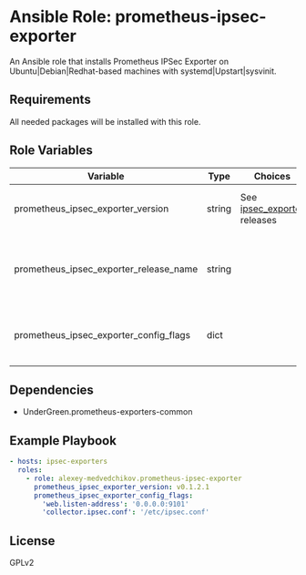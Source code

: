 # Ansible Role: prometheus-ipsec-exporter

An Ansible role that installs Prometheus IPSec Exporter on Ubuntu|Debian|Redhat-based machines with systemd|Upstart|sysvinit.

## Requirements

All needed packages will be installed with this role.

## Role Variables

| Variable                               | Type   | Choices                          | Default                                                            | Comment                                                               |
|----------------------------------------|--------|----------------------------------|--------------------------------------------------------------------|-----------------------------------------------------------------------|
| prometheus_ipsec_exporter_version      | string | See [ipsec_exporter][1] releases | v0.1.2.1                                                           | Version of ipsec_exporter that will be installed.                     |
| prometheus_ipsec_exporter_release_name | string |                                  | ipsec_exporter-{{ prometheus_ipsec_exporter_version }}.linux-amd64 | Name of the binary that will be download from the [releases][1]) page |
| prometheus_ipsec_exporter_config_flags | dict   |                                  |                                                                    | Dict of key, value options to add to the start command line           |


## Dependencies

- UnderGreen.prometheus-exporters-common

## Example Playbook

```yaml
- hosts: ipsec-exporters
  roles:
    - role: alexey-medvedchikov.prometheus-ipsec-exporter
      prometheus_ipsec_exporter_version: v0.1.2.1
      prometheus_ipsec_exporter_config_flags:
        'web.listen-address': '0.0.0.0:9101'
        'collector.ipsec.conf': '/etc/ipsec.conf'
```

## License

GPLv2

[1]: https://github.com/dennisstritzke/ipsec_exporter/releases
